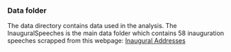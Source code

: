 ### Data folder

The data directory contains data used in the analysis. 
The InauguralSpeeches is the main data folder which contains 58 inauguration 
speeches scrapped from this webpage: [Inaugural Addresses](http://www.presidency.ucsb.edu/inaugurals.php)

